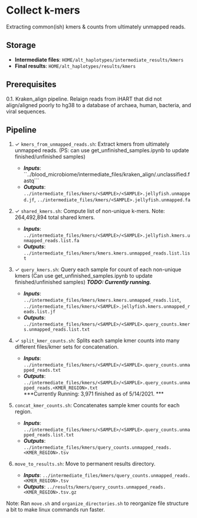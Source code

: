 # Collect k-mers
Extracting common(ish) kmers & counts from ultimately unmapped reads.

## Storage
- **Intermediate files**: ```HOME/alt_haplotypes/intermediate_results/kmers```
- **Final results**: ```HOME/alt_haplotypes/results/kmers```

## Prerequisites

0.1. Kraken_align pipeline. Relaign reads from iHART that did not align/aligned poorly to hg38 to a database of archaea, human, bacteria, and viral sequences.

## Pipeline

1.  ✓ ```kmers_from_unmapped_reads.sh```: Extract kmers from ultimately unmapped reads. (PS: can use get_unfinished_samples.ipynb to update finished/unfinished samples)
    - ***Inputs***: ``../blood_microbiome/intermediate_files/kraken_align/<SAMPLE>.unclassified.fastq```
    - ***Outputs***: ```../intermediate_files/kmers/<SAMPLE>/<SAMPLE>.jellyfish.unmapped.jf```, ```../intermediate_files/kmers/<SAMPLE>.jellyfish.unmapped.fa```

2. ✓ ```shared_kmers.sh```: Compute list of non-unique k-mers. Note: 264,492,894 total shared kmers.
    - ***Inputs***: ```../intermediate_files/kmers/<SAMPLE>/<SAMPLE>.jellyfish.kmers.unmapped_reads.list.fa```
    - ***Outputs***: ```../intermediate_files/kmers/kmers.kmers.unmapped_reads.list.list```

3. ✓ ```query_kmers.sh```: Query each sample for count of each non-unique kmers (Can use get_unfinished_samples.ipynb to update finished/unfinished samples) ***TODO: Currently running.***
    - ***Inputs***: ```../intermediate_files/kmers/kmers.kmers.unmapped_reads.list```, ```../intermediate_files/kmers/<SAMPLE>.jellyfish.kmers.unmapped_reads.list.jf```
    - ***Outputs***: ```../intermediate_files/kmers/<SAMPLE>/<SAMPLE>.query_counts.kmers.unmapped_reads.list.txt```

4. ✓ ```split_kmer_counts.sh```: Splits each sample kmer counts into many different files/kmer sets for concatenation.
    - ***Inputs***:  ```../intermediate_files/kmers/<SAMPLE>/<SAMPLE>.query_counts.unmapped_reads.txt```
    - ***Outputs***: ```../intermediate_files/kmers/<SAMPLE>/<SAMPLE>.query_counts.unmapped_reads.<KMER_REGION>.txt```    
     ***Currently Running: 3,971 finished as of 5/14/2021. ***

6. ```concat_kmer_counts.sh```: Concatenates sample kmer counts for each region.
    - ***Inputs***:  ```../intermediate_files/kmers/<SAMPLE>/<SAMPLE>.query_counts.unmapped_reads.list.txt```
    - ***Outputs***: ```../intermediate_files/kmers/query_counts.unmapped_reads.<KMER_REGION>.tsv```
    
7. ```move_to_results.sh```: Move to permanent results directory.
    - ***Inputs***: ```../intermediate_files/kmers/query_counts.unmapped_reads.<KMER_REGION>.tsv```
    - ***Outputs***: ```../results/kmers/query_counts.unmapped_reads.<KMER_REGION>.tsv.gz```


Note: Ran ```move.sh``` and ```organize_directories.sh``` to reorganize file structure a bit to make linux commands run faster.